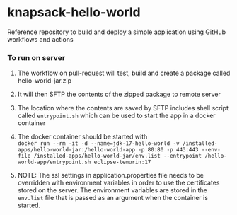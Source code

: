 # knapsack-hello-world
Reference repository to build and deploy a simple application using GitHub workflows and actions


### To run on server
1. The workflow on pull-request will test, build and create a package called hello-world-jar.zip

2. It will then SFTP the contents of the zipped package to remote server

3. The location where the contents are saved by SFTP includes shell script called `entrypoint.sh` which can be used to start the app in a docker container

4. The docker container should be started with<br/>
`docker run --rm -it -d --name=jdk-17-hello-world -v /installed-apps/hello-world-jar:/hello-world-app -p 80:80 -p 443:443 --env-file /installed-apps/hello-world-jar/env.list --entrypoint /hello-world-app/entrypoint.sh eclipse-temurin:17`

5. NOTE: The ssl settings in application.properties file needs to be overridden with environment variables in order to use the certificates stored on the server. The environment variables are stored in the `env.list` file that is passed as an argument when the container is started.